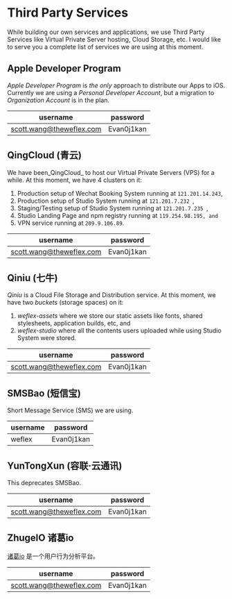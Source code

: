 # Third Party Services

While building our own services and applications, we use Third Party Services  like Virtual Private Server hosting, Cloud Storage, etc. I would like to serve you a complete list of services we are using at this moment.


## Apple Developer Program

_Apple Developer Program_ is _the only_ approach to distribute our Apps to iOS. Currently we are using a _Personal Developer Account_, but a migration to _Organization Account_ is in the plan.

| username                 | password   |
| ------------------------ | ---------- |
| scott.wang@theweflex.com | Evan0j1kan |


## QingCloud (青云)

We have been_QingCloud_ to host our Virtual Private Servers (VPS) for a while. At this moment, we have 4 clusters on it:

1. Production setup  of Wechat Booking System running at `121.201.14.243`,
2. Production setup of Studio System running at `121.201.7.232 `,
3. Staging/Testing setup of Studio System running at `121.201.7.235 `,
4. Studio Landing Page and npm registry running at `119.254.98.195, and`
5. VPN service running at `209.9.106.89`.

| username                 | password   |
| ------------------------ | ---------- |
| scott.wang@theweflex.com | Evan0j1kan |


## Qiniu (七牛)

_Qiniu_ is a Cloud File Storage and Distribution service. At this moment, we have two _buckets_ (storage spaces) on it: 

1. _weflex-assets_ where we store our static assets like fonts, shared stylesheets, application builds, etc, and
2. _weflex-studio_ where all the contents users uploaded while using Studio System were stored.

| username                 | password   |
| ------------------------ | ---------- |
| scott.wang@theweflex.com | Evan0j1kan |


## SMSBao (短信宝)

Short Message Service (SMS) we are using.

| username  | password   |
| ----------| ---------- |
| weflex    | Evan0j1kan |


## YunTongXun (容联·云通讯)

This deprecates SMSBao.

| username                 | password   |
| ------------------------ | ---------- |
| scott.wang@theweflex.com | Evan0j1kan |


## ZhugeIO 诸葛io

[诸葛io](http://zhugeio.com) 是一个用户行为分析平台。

| username                 | password   |
| ------------------------ | ---------- |
| scott.wang@theweflex.com | Evan0j1kan |
